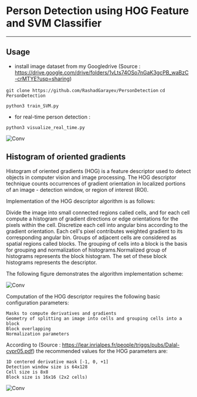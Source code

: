 # Person Detection using HOG Feature and SVM Classifier



---------------------------------------------------------------------------------------------------------------------------

## Usage
* install image dataset from my Googledrive
(Source : https://drive.google.com/drive/folders/1vLts74OSo7nGaK3gcPB_waBzC-crMTYE?usp=sharing) 
  
```git clone https://github.com/RashadGarayev/PersonDetection``` 
```cd PersonDetection``` 


```python3 train_SVM.py```  

* for real-time person detection :

```python3 visualize_real_time.py```  



![Conv](test/hog-vis.png)





## Histogram of oriented gradients

Histogram of oriented gradients (HOG) is a feature descriptor used to detect objects in computer vision and image processing. The HOG descriptor technique counts occurrences of gradient orientation in localized portions of an image - detection window, or region of interest (ROI).

Implementation of the HOG descriptor algorithm is as follows:

Divide the image into small connected regions called cells, and for each cell compute a histogram of gradient directions or edge orientations for the pixels within the cell.
Discretize each cell into angular bins according to the gradient orientation.
Each cell's pixel contributes weighted gradient to its corresponding angular bin.
Groups of adjacent cells are considered as spatial regions called blocks. The grouping of cells into a block is the basis for grouping and normalization of histograms.Normalized group of histograms represents the block histogram. The set of these block histograms represents the descriptor.

The following figure demonstrates the algorithm implementation scheme:

![Conv](test/hog.png)


Computation of the HOG descriptor requires the following basic configuration parameters:

    Masks to compute derivatives and gradients
    Geometry of splitting an image into cells and grouping cells into a block
    Block overlapping
    Normalization parameters

According to (Source : https://lear.inrialpes.fr/people/triggs/pubs/Dalal-cvpr05.pdf) the recommended values for the HOG parameters are:

    1D centered derivative mask [-1, 0, +1]
    Detection window size is 64x128
    Cell size is 8x8
    Block size is 16x16 (2x2 cells)
    
    

![Conv](test/hog1.gif)



